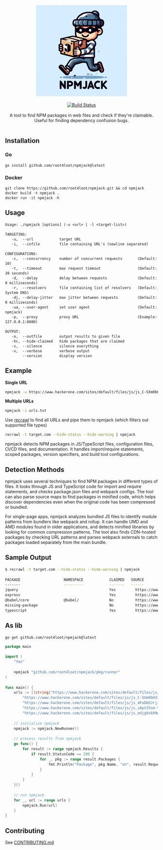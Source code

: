 <br>
<div align="center">
  <br>
  <img src="assets/logo.png" alt="recrawl logo" width="300">
  <br><br>
  <a href="https://github.com/root4loot/npmjack/actions/workflows/build.yml">
    <img src="https://github.com/root4loot/npmjack/actions/workflows/build.yml/badge.svg" alt="Build Status">
  </a>
</div>

<br>

<div align="center">
 A tool to find NPM packages in web files and check if they're claimable. Useful for finding dependency confusion bugs.
</div>

<br>


## Installation

### Go
```
go install github.com/root4loot/npmjack@latest
```

### Docker
```
git clone https://github.com/root4loot/npmjack.git && cd npmjack
docker build -t npmjack .
docker run -it npmjack -h
```


## Usage
```
Usage: ./npmjack [options] (-u <url> | -l <target-list>)

TARGETING:
   -u,  --url            target URL
   -i,  --infile         file containing URL's (newline separated)

CONFIGURATIONS:
   -c,  --concurrency    number of concurrent requests       (Default: 10)
   -t,  --timeout        max request timeout                 (Default: 30 seconds)
   -d,  --delay          delay between requests              (Default: 0 milliseconds)
   -r,  --resolvers      file containing list of resolvers   (Default: System DNS)
   -dj, --delay-jitter   max jitter between requests         (Default: 0 milliseconds)
   -ua, --user-agent     set user agent                      (Default: npmjack)
   -p,  --proxy          proxy URL                           (Example: 127.0.0.1:8080)

OUTPUT:
   -o,  --outfile        output results to given file
   -hc, --hide-claimed   hide packages that are claimed
   -s,  --silence        silence everything
   -v,  --verbose        verbose output
        --version        display version
```

## Example

**Single URL**
```sh
npmjack -u https://www.hackerone.com/sites/default/files/js/js_C-5Xm0bH3IRZtqPDWPr8Ga4sby1ARHgF6iBlpL4UHao.js
```

**Multiple URLs**
```sh
npmjack -i urls.txt
```

Use [recrawl](https://github.com/root4loot/recrawl) to find all URLs and pipe them to npmjack (which filters out supported file types)

```sh
recrawl -t target.com --hide-status --hide-warning | npmjack
```

npmjack detects NPM packages in JS/TypeScript files, configuration files, CI/CD files, and documentation. It handles import/require statements, scoped packages, version specifiers, and build tool configurations.

## Detection Methods

npmjack uses several techniques to find NPM packages in different types of files. It looks through JS and TypeScript code for import and require statements, and checks package.json files and webpack configs. The tool can also parse source maps to find packages in minified code, which helps discover dependencies even when the original code has been compressed or bundled.

For single-page apps, npmjack analyzes bundled JS files to identify module patterns from bundlers like webpack and rollup. It can handle UMD and AMD modules found in older applications, and detects minified libraries by looking for common compression patterns. The tool also finds CDN-hosted packages by checking URL patterns and parses webpack externals to catch packages loaded separately from the main bundle.

## Sample Output

```sh
$ recrawl -t target.com --hide-status --hide-warning | npmjack

PACKAGE                    NAMESPACE            CLAIMED   SOURCE
-------                    ---------            -------   ------
jquery                                          Yes         https://www.target.com/assets/js/app.js
express                                         Yes         https://www.target.com/package.json
@babel/core                @babel/              No          https://www.target.com/webpack.config.js
missing-package                                 No          https://www.target.com/Dockerfile
typescript                                      Yes         https://www.target.com/.github/workflows/ci.yml
```

## As lib

```
go get github.com/root4loot/npmjack@latest
```

```go
package main

import (
	"fmt"

	npmjack "github.com/root4loot/npmjack/pkg/runner"
)

func main() {
	urls := []string{"https://www.hackerone.com/sites/default/files/js/js_Ikd9nsZ0AFAesOLgcgjc7F6CRoODbeqOn7SVbsXgALQ.js",
		"https://www.hackerone.com/sites/default/files/js/js_C-5Xm0bH3IRZtqPDWPr8Ga4sby1ARHgF6iBlpL4UHao.js",
		"https://www.hackerone.com/sites/default/files/js/js_4FuDbOJrjJz7g2Uu2GQ6ZFtnbdPymNgBpNtoRkgooH8.js",
		"https://www.hackerone.com/sites/default/files/js/js_zApVJ5sm-YHSWP4O5K9MqZ_6q4nDR3MciTUC3Pr1ogA.js",
		"https://www.hackerone.com/sites/default/files/js/js_edjgXnk09wjvbZfyK_TkFKU4uhpo1LGgJBnFdeu6aH8.js"}

	// initialize npmjack
	npmjack := npmjack.NewRunner()

	// process results from npmjack
	go func() {
		for result := range npmjack.Results {
			if result.StatusCode == 200 {
				for _, pkg := range result.Packages {
					fmt.Println("Package", pkg.Name, "on", result.RequestURL, "Claimed:", pkg.Claimed)
				}
			}
		}
	}()

	// run npmjack
	for _, url := range urls {
		npmjack.Run(url)
	}
}
```

## Contributing

See [CONTRIBUTING.md](CONTRIBUTING.md)
